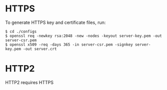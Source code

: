 # HTTPS

To generate HTTPS key and certificate files, run:

```
$ cd ./configs
$ openssl req -newkey rsa:2048 -new -nodes -keyout server-key.pem -out server-csr.pem
$ openssl x509 -req -days 365 -in server-csr.pem -signkey server-key.pem -out server.crt
```

# HTTP2

HTTP2 requires HTTPS
